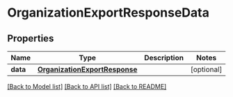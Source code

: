 # OrganizationExportResponseData

## Properties
Name | Type | Description | Notes
------------ | ------------- | ------------- | -------------
**data** | [**OrganizationExportResponse**](OrganizationExportResponse.md) |  | [optional] 

[[Back to Model list]](../README.md#documentation-for-models) [[Back to API list]](../README.md#documentation-for-api-endpoints) [[Back to README]](../README.md)

